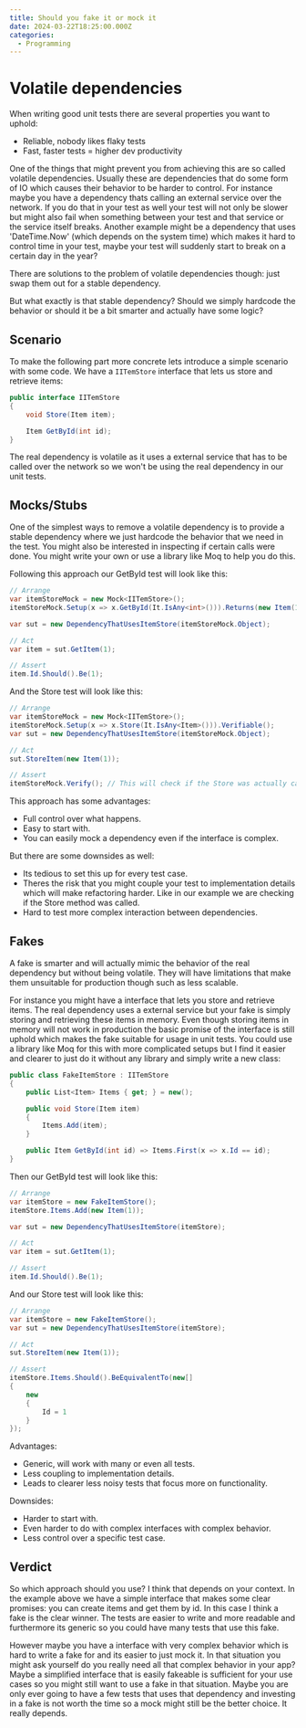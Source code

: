 ```yaml
---
title: Should you fake it or mock it
date: 2024-03-22T18:25:00.000Z
categories:
  - Programming
---
```


# Volatile dependencies
When writing good unit tests there are several properties you want to uphold:
- Reliable, nobody likes flaky tests
- Fast, faster tests = higher dev productivity

One of the things that might prevent you from achieving this are so called volatile dependencies. Usually these are dependencies that do some form of IO which causes their behavior to be harder to control. For instance maybe you have a dependency thats calling an external service over the network. If you do that in your test as well your test will not only be slower but might also fail when something between your test and that service or the service itself breaks. Another example might be a dependency that uses 'DateTime.Now' (which depends on the system time) which makes it hard to control time in your test, maybe your test will suddenly start to break on a certain day in the year?

There are solutions to the problem of volatile dependencies though: just swap them out for a stable dependency.

But what exactly is that stable dependency? Should we simply hardcode the behavior or should it be a bit smarter and actually have some logic?

## Scenario
To make the following part more concrete lets introduce a simple scenario with some code. We have a `IITemStore` interface that lets us store and retrieve items:

```cs
public interface IITemStore
{
    void Store(Item item);

    Item GetById(int id);
}
```

The real dependency is volatile as it uses a external service that has to be called over the network so we won't be using the real dependency in our unit tests.

## Mocks/Stubs
One of the simplest ways to remove a volatile dependency is to provide a stable dependency where we just hardcode the behavior that we need in the test. You might also be interested in inspecting if certain calls were done. You might write your own or use a library like Moq to help you do this.

Following this approach our GetById test will look like this:
```cs
// Arrange
var itemStoreMock = new Mock<IITemStore>();
itemStoreMock.Setup(x => x.GetById(It.IsAny<int>())).Returns(new Item(1));

var sut = new DependencyThatUsesItemStore(itemStoreMock.Object);

// Act
var item = sut.GetItem(1);

// Assert
item.Id.Should().Be(1);
```

And the Store test will look like this:
```cs
// Arrange
var itemStoreMock = new Mock<IITemStore>();
itemStoreMock.Setup(x => x.Store(It.IsAny<Item>())).Verifiable();
var sut = new DependencyThatUsesItemStore(itemStoreMock.Object);

// Act
sut.StoreItem(new Item(1));

// Assert
itemStoreMock.Verify(); // This will check if the Store was actually called due to the setup being Verifiable.
```

This approach has some advantages:
- Full control over what happens.
- Easy to start with.
- You can easily mock a dependency even if the interface is complex.

But there are some downsides as well:
- Its tedious to set this up for every test case.
- Theres the risk that you might couple your test to implementation details which will make refactoring harder. Like in our example we are checking if the Store method was called.
- Hard to test more complex interaction between dependencies.

## Fakes
A fake is smarter and will actually mimic the behavior of the real dependency but without being volatile. They will have limitations that make them unsuitable for production though such as less scalable.

For instance you might have a interface that lets you store and retrieve items. The real dependency uses a external service but your fake is simply storing and retrieving these items in memory. Even though storing items in memory will not work in production the basic promise of the interface is still uphold which makes the fake suitable for usage in unit tests. You could use a library like Moq for this with more complicated setups but I find it easier and clearer to just do it without any library and simply write a new class:

```cs
public class FakeItemStore : IITemStore
{
    public List<Item> Items { get; } = new();

    public void Store(Item item)
    {
        Items.Add(item);
    }

    public Item GetById(int id) => Items.First(x => x.Id == id);
}
```

Then our GetById test will look like this:
```cs
// Arrange
var itemStore = new FakeItemStore();
itemStore.Items.Add(new Item(1));

var sut = new DependencyThatUsesItemStore(itemStore);

// Act
var item = sut.GetItem(1);

// Assert
item.Id.Should().Be(1);
```

And our Store test will look like this:
```cs
// Arrange
var itemStore = new FakeItemStore();
var sut = new DependencyThatUsesItemStore(itemStore);

// Act
sut.StoreItem(new Item(1));

// Assert
itemStore.Items.Should().BeEquivalentTo(new[]
{
    new
    {
        Id = 1
    }
});
```

Advantages:
- Generic, will work with many or even all tests.
- Less coupling to implementation details.
- Leads to clearer less noisy tests that focus more on functionality.

Downsides:
- Harder to start with.
- Even harder to do with complex interfaces with complex behavior.
- Less control over a specific test case.

## Verdict
So which approach should you use? I think that depends on your context. In the example above we have a simple interface that makes some clear promises: you can create items and get them by id. In this case I think a fake is the clear winner. The tests are easier to write and more readable and furthermore its generic so you could have many tests that use this fake.

However maybe you have a interface with very complex behavior which is hard to write a fake for and its easier to just mock it. In that situation you might ask yourself do you really need all that complex behavior in your app? Maybe a simplified interface that is easily fakeable is sufficient for your use cases so you might still want to use a fake in that situation. Maybe you are only ever going to have a few tests that uses that dependency and investing in a fake is not worth the time so a mock might still be the better choice. It really depends.
